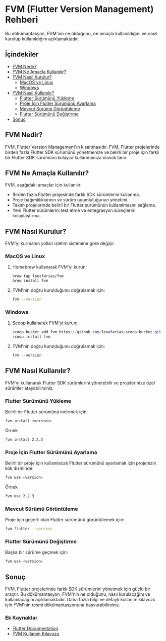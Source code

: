 # FVM (Flutter Version Management) Rehberi

Bu dökümantasyon, FVM'nin ne olduğunu, ne amaçla kullanıldığını ve nasıl kurulup kullanıldığını açıklamaktadır.

## İçindekiler
- [FVM Nedir?](#fvm-nedir)
- [FVM Ne Amaçla Kullanılır?](#fvm-ne-amaçla-kullanılır)
- [FVM Nasıl Kurulur?](#fvm-nasıl-kurulur)
  - [MacOS ve Linux](#macos-ve-linux)
  - [Windows](#windows)
- [FVM Nasıl Kullanılır?](#fvm-nasıl-kullanılır)
  - [Flutter Sürümünü Yükleme](#flutter-sürümünü-yükleme)
  - [Proje İçin Flutter Sürümünü Ayarlama](#proje-için-flutter-sürümünü-ayarlama)
  - [Mevcut Sürümü Görüntüleme](#mevcut-sürümü-görüntüleme)
  - [Flutter Sürümünü Değiştirme](#flutter-sürümünü-değiştirme)
- [Sonuç](#sonuç)

## FVM Nedir?
FVM, Flutter Version Management'ın kısaltmasıdır. FVM, Flutter projelerinde birden fazla Flutter SDK sürümünü yönetmenize ve belirli bir proje için farklı bir Flutter SDK sürümünü kolayca kullanmanıza olanak tanır.

## FVM Ne Amaçla Kullanılır?
FVM, aşağıdaki amaçlar için kullanılır:
- Birden fazla Flutter projesinde farklı SDK sürümlerini kullanma.
- Proje bağımlılıklarının ve sürüm uyumluluğunun yönetimi.
- Takım projelerinde belirli bir Flutter sürümünün kullanılmasını sağlama.
- Yeni Flutter sürümlerini test etme ve entegrasyon süreçlerini kolaylaştırma.

## FVM Nasıl Kurulur?
FVM'yi kurmanın yolları işletim sistemine göre değişir.

### MacOS ve Linux
1. Homebrew kullanarak FVM'yi kurun:
    ```bash
    brew tap leoafarias/fvm
    brew install fvm
    ```

2. FVM'nin doğru kurulduğunu doğrulamak için:
    ```bash
    fvm --version
    ```

### Windows
1. Scoop kullanarak FVM'yi kurun:
    ```powershell
    scoop bucket add fvm https://github.com/leoafarias/scoop-bucket.git
    scoop install fvm
    ```

2. FVM'nin doğru kurulduğunu doğrulamak için:
    ```powershell
    fvm --version
    ```

## FVM Nasıl Kullanılır?
FVM'yi kullanarak Flutter SDK sürümlerini yönetebilir ve projelerinize özel sürümler atayabilirsiniz.

### Flutter Sürümünü Yükleme
Belirli bir Flutter sürümünü indirmek için:
```bash
fvm install <version>
```
Örnek 
```bash
fvm install 2.2.3
```

### Proje İçin Flutter Sürümünü Ayarlama
Belirli bir proje için kullanılacak Flutter sürümünü ayarlamak için projenizin kök dizininde:

```bash
fvm use <version>
```
Örnek 
```bash
fvm use 2.2.3
```

### Mevcut Sürümü Görüntüleme
Proje için geçerli olan Flutter sürümünü görüntülemek için:

```bash
fvm flutter --version
```

### Flutter Sürümünü Değiştirme
Başka bir sürüme geçmek için:

```bash
fvm use <version>
```

## Sonuç
FVM, Flutter projelerinde farklı SDK sürümlerini yönetmek için güçlü bir araçtır. Bu dökümantasyon, FVM'nin ne olduğunu, nasıl kurulacağını ve kullanılacağını açıklamaktadır. Daha fazla bilgi ve detaylı kullanım kılavuzu için FVM'nin resmi dökümantasyonuna başvurabilirsiniz.

### Ek Kaynaklar
- [Flutter Documentation](https://docs.flutter.dev)
- [FVM Kullanım Kılavuzu](https://fvm.app/docs)
